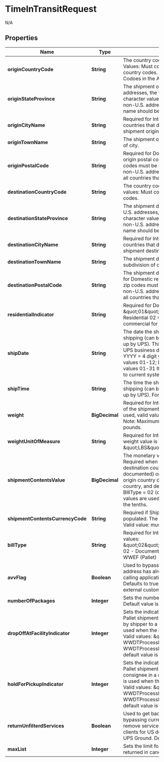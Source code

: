 

# TimeInTransitRequest

N/A

## Properties

| Name | Type | Description | Notes |
|------------ | ------------- | ------------- | -------------|
|**originCountryCode** | **String** | The country code of the origin shipment.   Valid Values:   Must conform to the ISO-defined country codes.  Refer to Country or Territory Codoes in the Appendix for valid values. |  |
|**originStateProvince** | **String** | The shipment origin state or province.  For U.S. addresses, the value must be a valid 2-character value (per U.S. Mail standards)   For non-U.S. addresses the full State or Province name should be provided. |  [optional] |
|**originCityName** | **String** | Required for International requests for those countries that do not utilize postal codes.  The shipment origin city. |  [optional] |
|**originTownName** | **String** | The shipment origin town.  Town is a subdivision of city. |  [optional] |
|**originPostalCode** | **String** | Required for Domestic requests.  The shipment origin postal code.    Either 5- or 9- digit US zip codes must be used for U.S. addresses.  For non-U.S. addresses, this is recommended for all countries that utilize postal codes. |  [optional] |
|**destinationCountryCode** | **String** | The country code of the destination.    Valid values:   Must conform to ISO-defined country codes. |  [optional] |
|**destinationStateProvince** | **String** | The shipment destination state or province.  For U.S. addresses, the value must be a valid 2-character value (per U.S. Mail standards).    For non-U.S. addresses the full State or Province name should be provided. |  [optional] |
|**destinationCityName** | **String** | Required for International Requests for those countries that do not utilize postal codes. The shipment destination city. |  [optional] |
|**destinationTownName** | **String** | The shipment destination town.  Town is a subdivision of city. |  [optional] |
|**destinationPostalCode** | **String** | The shipment destination postal code.    Required for Domestic requests. Either 5- or 9-digit U.S. zip codes must be used for U.S. addresses.  For non-U.S. addresses, this is recommended for all countries that utilize postal codes. |  [optional] |
|**residentialIndicator** | **String** | Required for Domestic requests.     Valid values: \&quot;01\&quot;, \&quot;02\&quot;   01 &#x3D; Residential   02 &#x3D; Commercial     Defaults to commercial for International Requests. |  [optional] |
|**shipDate** | **String** | The date the shipment is tendered to UPS for shipping (can be dropped off at UPS or picked up by UPS).  This date may or may not be the UPS business date.  Format is YYYY-MM-DD.  YYYY &#x3D; 4 digit year; MM &#x3D; 2 digit month, valid values 01-12; DD &#x3D; 2 digit day of month, valid values 01-31   If no value is provided, defaults to current system date. |  [optional] |
|**shipTime** | **String** | The time the shipment is tendered to UPS for shipping (can be dropped off at UPS or picked up by UPS).    Format is HH:MM:SS |  [optional] |
|**weight** | **BigDecimal** | Required for International requests.  The weight of the shipment.     Note: If decimal values are used, valid values will be rounded to the tenths.      Note: Maximum value is 70 kilograms or 150 pounds. |  [optional] |
|**weightUnitOfMeasure** | **String** | Required for International requests and when weight value is provided.     Valid Values: \&quot;LBS\&quot;, \&quot;KGS\&quot; |  [optional] |
|**shipmentContentsValue** | **BigDecimal** | The monetary value of shpment contents.     Required when origin country does not equal destination country and BillType is 03 (non-documented) or 04 (WWEF)     Required when origin country does not equal destination country, and destination country &#x3D; CA, and BIllType &#x3D; 02 (document).     Note: If decimal values are used, valid values will be rounded to the tenths. |  [optional] |
|**shipmentContentsCurrencyCode** | **String** | Required if ShipmentContentsValue is populated.  The unit of currency used for values.    Valid value: must conform to ISO standards. |  [optional] |
|**billType** | **String** | Required for International Requests.   Valid values: \&quot;02\&quot;,\&quot;03\&quot;,\&quot;04\&quot;   02 - Document   03 - Non Document   04 - WWEF (Pallet) |  [optional] |
|**avvFlag** | **Boolean** | Used to bypass address validation when the address has already been validated by the calling application.      Valid values: true, false     Defaults to true   Note: not to be exposed to external customers. |  [optional] |
|**numberOfPackages** | **Integer** | Sets the number of packages in shipment.  Default value is 1. |  [optional] |
|**dropOffAtFacilityIndicator** | **Integer** | Sets the indicator for an international Freight Pallet shipment that is going to be dropped off by shipper to a UPS facility.  The indicator is used when the Bill Type is \&quot;04\&quot;.      Valid values: \&quot;0\&quot;, \&quot;1\&quot;.     0 &#x3D; WWDTProcessIF.PICKUP_BY_UPS   1 &#x3D; WWDTProcessIf.DROPOFF_BY_SHIPPER     The default value is \&quot;0\&quot;  |  [optional] |
|**holdForPickupIndicator** | **Integer** | Sets the indicator for an international Freight Pallet shipment that is going to be pick-up by consignee in a destination facility.  The indicator is used when the Bill Type is \&quot;04\&quot;.      Valid values: \&quot;0\&quot;, \&quot;1\&quot;.     0 &#x3D; WWDTProcessIF.DELIVERY_BY_UPS   1 &#x3D; WWDTProcessIf.PICKUP_BY_CONSIGNEE     The default value is \&quot;0\&quot;  |  [optional] |
|**returnUnfilterdServices** | **Boolean** | Used to get back a full list of services - bypassing current WWDT business rules to remove services from the list being returned to clients for US domestic that are slower than UPS Ground.      Default value is false. |  [optional] |
|**maxList** | **Integer** | Sets the limit for the number of candidates returned in candidate list.      Default value is 200. |  [optional] |




